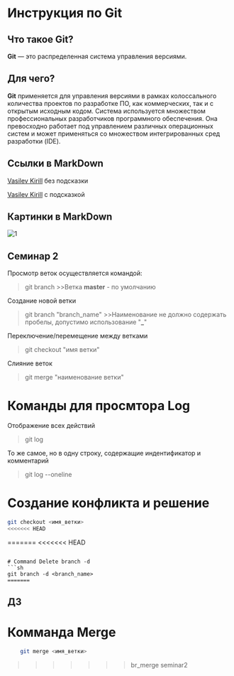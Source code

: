 # Инструкция по Git

## Что такое Git?
**Git** — это распределенная система управления версиями.

## Для чего?
**Git** применяется для управления версиями в рамках колоссального количества проектов по разработке ПО, как коммерческих, так и с открытым исходным кодом. Система используется множеством профессиональных разработчиков программного обеспечения. Она превосходно работает под управлением различных операционных систем и может применяться со множеством интегрированных сред разработки (IDE).

## Ссылки в MarkDown
[Vasilev Kirill](vasilev98k@mail.ru) без подсказки

[Vasilev Kirill](vasilev98k@mail.ru "Почта") с подсказкой

## Картинки в MarkDown
![1](https://i6.imageban.ru/out/2023/03/07/59273883d47003bf67680317d03f97a3.jpg, "Добер")

## Семинар 2
Просмотр веток осуществляется командой: 
>git branch
    >>Ветка **master** - по умолчанию

Создание новой ветки
>git branch "branch_name"
    >>Наименование не должно содержать пробелы, допустимо использование "**_**"

Переключение/перемещение между ветками
>git сheckout "имя ветки"

Слияние веток
>git merge "наименование ветки"

# Команды для просмтора Log
Отображение всех действий
>git log

То же самое, но в одну строку, содержащие индентификатор и комментарий
>git log --oneline

# Создание конфликта и решение
```sh
git checkout <имя_ветки>
<<<<<<< HEAD
```
=======
<<<<<<< HEAD

```

# Command Delete branch -d
```sh
git branch -d <branch_name>
=======
```

## ДЗ
# Комманда Merge
```sh
    git merge <имя_ветки>
```
>>>>>>> br_merge
>>>>>>> seminar2
